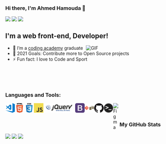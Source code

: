 ### Hi there, I'm Ahmed Hamouda 👋
<p align="left">
    <a href="https://www.linkedin.com/in/ahmed-hamouda-05054820a"><img src="https://img.shields.io/badge/linkedin-%230177B5?style=flat&logo=linkedin&logoColor=white"/></a>
    <a href="https://www.facebook.com/ahmedhamouda9797"><img src="https://img.shields.io/badge/facebook-%230177B5?style=flat&logo=facebook&logoColor=white"/></a>
    <a href="https://codepen.io/Ahmed-adel97"><img src="https://img.shields.io/badge/codepen-%23000?style=flat&logo=codepen&logoColor=white"/></a>
  </p>



## I'm a web front-end, Developer!
<img align="right" alt="GIF" src="https://raw.githubusercontent.com/rahul-jha98/rahul-jha98/main/techstack.gif" width="250px"/>

- 🔭 I’m a [coding academy](https://gazaskygeeks.com/code/) graduate
- 🥅 2021 Goals: Contribute more to Open Source projects
- ⚡ Fun fact: I love to Code and Sport


<br>
<br>
<br>

### Languages and Tools:
<img align="left" title="Visual Studio Code" alt="Visual Studio Code" width="30px" src="https://raw.githubusercontent.com/github/explore/80688e429a7d4ef2fca1e82350fe8e3517d3494d/topics/visual-studio-code/visual-studio-code.png" />
<img align="left" title="HTML5" alt="HTML5" width="30px" src="https://raw.githubusercontent.com/github/explore/80688e429a7d4ef2fca1e82350fe8e3517d3494d/topics/html/html.png" />
<img align="left" title="CSS3" alt="CSS3" width="30px" src="https://raw.githubusercontent.com/github/explore/80688e429a7d4ef2fca1e82350fe8e3517d3494d/topics/css/css.png" />
<img align="left" title="JavaScript" alt="JavaScript" width="30px" src="https://raw.githubusercontent.com/github/explore/80688e429a7d4ef2fca1e82350fe8e3517d3494d/topics/javascript/javascript.png" />
<!-- <img align="left" alt="React" width="30px" src="https://raw.githubusercontent.com/github/explore/80688e429a7d4ef2fca1e82350fe8e3517d3494d/topics/react/react.png" /> -->
<img align="left" title="jQuery" alt="jQuery" width="100px" src="./jquery .png" />
<img align="left" title="Bootstrap" alt="Bootstrap" width="30px" src="https://raw.githubusercontent.com/github/explore/80688e429a7d4ef2fca1e82350fe8e3517d3494d/topics/bootstrap/bootstrap.png" />
<img align="left" title="Git" alt="Git" width="30px"src="https://raw.githubusercontent.com/github/explore/80688e429a7d4ef2fca1e82350fe8e3517d3494d/topics/git/git.png" />
<img align="left" title="GitHub" alt="GitHub" width="30px" src="https://raw.githubusercontent.com/github/explore/78df643247d429f6cc873026c0622819ad797942/topics/github/github.png" />
<img align="left" title="Terminal" alt="Terminal" width="30px" src="https://raw.githubusercontent.com/github/explore/80688e429a7d4ef2fca1e82350fe8e3517d3494d/topics/terminal/terminal.png" />
<img align="left" title="Figma" alt="Figma" width="20px" src="https://upload.wikimedia.org/wikipedia/commons/thumb/3/33/Figma-logo.svg/220px-Figma-logo.svg.png" />

<br />

<br />

### My GitHub Stats

<img align="center" src="https://github-readme-stats.vercel.app/api?&username=ahmedhamouda2&count_private=true&show_icons=true&include_all_commits=true&cache_seconds=1800"/>
<img align="center" src="https://github-readme-stats.vercel.app/api/top-langs/?username=ahmedhamouda2&hide_title=true&langs_count=4" /> </a>
<img align="center" src="https://wakatime.com/share/@ahmedhamouda2/9f6b515b-5052-4cdb-a498-e60308fdbaf1.svg" height="450"/>


